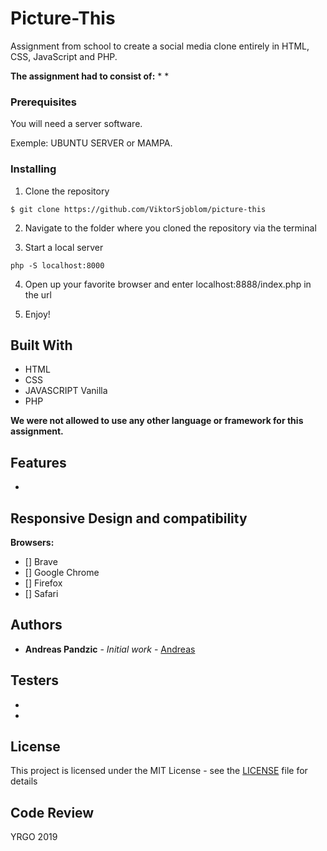 # Picture-This
Assignment from school to create a social media clone entirely in HTML, CSS, JavaScript and PHP.


__The assignment had to consist of:__
* 
* 


### Prerequisites

You will need a server software.

Exemple:
UBUNTU SERVER or MAMPA.

### Installing


1. Clone the repository

```
$ git clone https://github.com/ViktorSjoblom/picture-this
```

2. Navigate to the folder where you cloned the repository via the terminal

3. Start a local server
```
php -S localhost:8000
```

4. Open up your favorite browser and enter localhost:8888/index.php in the url

5. Enjoy!



## Built With

* HTML
* CSS
* JAVASCRIPT Vanilla
* PHP

__We were not allowed to use any other language or framework for this assignment.__

## Features
* 


## Responsive Design and compatibility


__Browsers:__
- [] Brave
- [] Google Chrome
- [] Firefox
- [] Safari



## Authors

* **Andreas Pandzic** - *Initial work* - [Andreas](https://apandzic.github.io)

## Testers
* 
* 


## License

This project is licensed under the MIT License - see the [LICENSE](LICENSE) file for details

## Code Review

YRGO 2019


